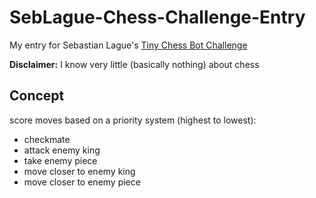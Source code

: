 # SebLague-Chess-Challenge-Entry

My entry for Sebastian Lague's [Tiny Chess Bot Challenge](https://youtu.be/iScy18pVR58)

**Disclaimer:** I know very little (basically nothing) about chess

## Concept

score moves based on a priority system (highest to lowest):
- checkmate
- attack enemy king
- take enemy piece
- move closer to enemy king
- move closer to enemy piece
